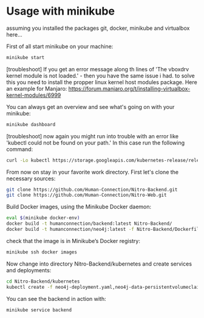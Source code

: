 # Usage with minikube

assuming you installed the packages git, docker, minikube and virtualbox here...

First of all start minikube on your machine:
```sh
minikube start
```
[troubleshoot] If you get an error message along th lines of 'The vboxdrv kernel module is not loaded.' - then you have the same issue i had. to solve this you need to install the propper linux kernel host modules package. Here an example for Manjaro:
https://forum.manjaro.org/t/installing-virtualbox-kernel-modules/6999

You can always get an overview and see what's going on with your minikube:
```sh
minikube dashboard
```
[troubleshoot] now again you might run into trouble with an error like 'kubectl could not be found on your path.' In this case run the following command:
```sh
curl -Lo kubectl https://storage.googleapis.com/kubernetes-release/release/v1.10.0/bin/linux/amd64/kubectl && chmod +x kubectl && sudo cp kubectl /usr/local/bin/ && rm kubectl
```

From now on stay in your favorite work directory. First let's clone the necessary sources:
```sh
git clone https://github.com/Human-Connection/Nitro-Backend.git
git clone https://github.com/Human-Connection/Nitro-Web.git
```

Build Docker images, using the Minikube Docker daemon:
```sh
eval $(minikube docker-env)
docker build -t humanconnection/backend:latest Nitro-Backend/
docker build -t humanconnection/neo4j:latest -f Nitro-Backend/Dockerfile.neo4j Nitro-Backend/
```

check that the image is in Minikube’s Docker registry:
```sh
minikube ssh docker images 
```

Now change into directory Nitro-Backend/kubernetes and create services and deployments:
```sh
cd Nitro-Backend/kubernetes
kubectl create -f neo4j-deployment.yaml,neo4j-data-persistentvolumeclaim.yaml,backend-deployment.yaml,neo4j-service.json,backend-service.json
```

You can see the backend in action with:
```sh
minikube service backend
```



